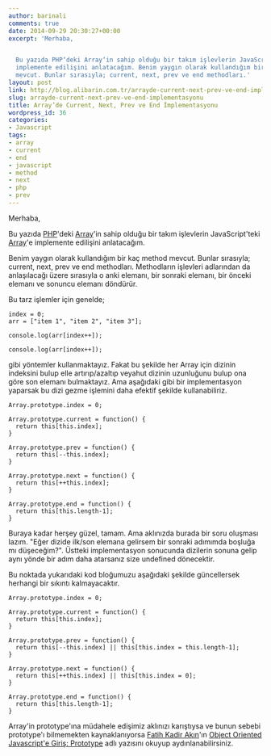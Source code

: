 ```yaml
---
author: barinali
comments: true
date: 2014-09-29 20:30:27+00:00
excerpt: 'Merhaba,


  Bu yazıda PHP‘deki Array‘in sahip olduğu bir takım işlevlerin JavaScript’teki Array‘e
  implemente edilişini anlatacağım. Benim yaygın olarak kullandığım bir kaç method
  mevcut. Bunlar sırasıyla; current, next, prev ve end methodları.'
layout: post
link: http://blog.alibarin.com.tr/arrayde-current-next-prev-ve-end-implementasyonu/
slug: arrayde-current-next-prev-ve-end-implementasyonu
title: Array’de Current, Next, Prev ve End İmplementasyonu
wordpress_id: 36
categories:
- Javascript
tags:
- array
- current
- end
- javascript
- method
- next
- php
- prev
---
```


Merhaba,

Bu yazıda [PHP](http://php.net/)'deki [Array](http://php.net/manual/tr/ref.array.php)'in sahip olduğu bir takım işlevlerin JavaScript'teki [Array](https://developer.mozilla.org/en-US/docs/Web/JavaScript/Reference/Global_Objects/Array)'e implemente edilişini anlatacağım.

Benim yaygın olarak kullandığım bir kaç method mevcut. Bunlar sırasıyla; current, next, prev ve end methodları. Methodların işlevleri adlarından da anlaşılacağı üzere sırasıyla o anki elemanı, bir sonraki elemanı, bir önceki elemanı ve sonuncu elemanı döndürür.

Bu tarz işlemler için genelde;

    
    index = 0;
    arr = ["item 1", "item 2", "item 3"];
    
    console.log(arr[index++]);
    
    console.log(arr[index++]);


gibi yöntemler kullanmaktayız. Fakat bu şekilde her Array için dizinin indeksini bulup elle artırıp/azaltıp veyahut dizinin uzunluğunu bulup ona göre son elemanı bulmaktayız. Ama aşağıdaki gibi bir implementasyon yaparsak bu dizi gezme işlemini daha efektif şekilde kullanabiliriz.

    
    Array.prototype.index = 0;
    
    Array.prototype.current = function() {
      return this[this.index];
    }
    
    Array.prototype.prev = function() {
      return this[--this.index];
    }
    
    Array.prototype.next = function() {
      return this[++this.index];
    }
    
    Array.prototype.end = function() {
      return this[this.length-1];
    }


Buraya kadar herşey güzel, tamam. Ama aklınızda burada bir soru oluşması lazım. "Eğer dizide ilk/son elemana gelirsem bir sonraki adımımda boşluğa mı düşeceğim?". Üstteki implementasyon sonucunda dizilerin sonuna gelip aynı yönde bir adım daha atarsanız size undefined dönecektir.

Bu noktada yukarıdaki kod bloğumuzu aşağıdaki şekilde güncellersek herhangi bir sıkıntı kalmayacaktır.

    
    Array.prototype.index = 0;
    
    Array.prototype.current = function() {
      return this[this.index];
    }
    
    Array.prototype.prev = function() {
      return this[--this.index] || this[this.index = this.length-1];
    }
    
    Array.prototype.next = function() {
      return this[++this.index] || this[this.index = 0];
    }
    
    Array.prototype.end = function() {
      return this[this.length-1];
    }


Array'in prototype'ına müdahele edişimiz aklınızı karıştıysa ve bunun sebebi prototype'ı bilmemekten kaynaklanıyorsa [Fatih Kadir Akın](http://blog.fatihak.in/)'ın [Object Oriented Javascript'e Giriş: Prototype](http://blog.fatihak.in/object-oriented-javascript-e-giris-prototype/) adlı yazısını okuyup aydınlanabilirsiniz.
